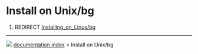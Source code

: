# Install on Unix/bg
1.  REDIRECT [Installing_on_Linux/bg](Installing_on_Linux/bg.md)



---
![](images/Button_right.svg) [documentation index](../README.md) > Install on Unix/bg
